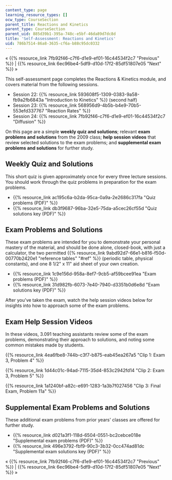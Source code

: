 ```yaml
---
content_type: page
learning_resource_types: []
ocw_type: CourseSection
parent_title: Reactions and Kinetics
parent_type: CourseSection
parent_uid: 885d39b1-395a-748c-e5bf-46da89d7dc8d
title: 'Self-Assessment: Reactions and Kinetics'
uid: 786b7514-86a8-3635-cf6a-b88c95dc0332
---
```


« {{% resource_link 7fb92f46-c7f6-d1e9-ef01-16c44534f2c7 "Previous" %}} | {{% resource_link 6ec96be4-5df9-d10d-17f2-85df51807e05 "Next" %}} »

This self-assessment page completes the Reactions & Kinetics module, and covers material from the following sessions.

*   Session 22: {{% resource_link 593608f5-1309-0383-9a58-fb9a2fb6843a "Introduction to Kinetics" %}} (second half)
*   Session 23: {{% resource_link 568956d9-4b5b-b4e9-70b5-553efd337767 "Reaction Rates" %}}
*   Session 24: {{% resource_link 7fb92f46-c7f6-d1e9-ef01-16c44534f2c7 "Diffusion" %}}

On this page are a simple **weekly quiz and solutions**; relevant **exam problems and solutions** from the 2009 class; **help session videos** that review selected solutions to the exam problems; and **supplemental exam problems and solutions** for further study.

Weekly Quiz and Solutions
-------------------------

This short quiz is given approximately once for every three lecture sessions. You should work through the quiz problems in preparation for the exam problems.

*   {{% resource_link ac195c6a-b2da-95ca-0a9a-2e2686c317fa "Quiz problems (PDF)" %}}
*   {{% resource_link db3f9687-96ba-32e5-75da-a5cec26cf55d "Quiz solutions key (PDF)" %}}

Exam Problems and Solutions
---------------------------

These exam problems are intended for you to demonstrate your personal mastery of the material, and should be done alone, closed-book, with just a calculator, the two permitted {{% resource_link 9abd92d7-66e1-b816-f50d-00770b2420e1 "reference tables" "#ref" %}} (periodic table, physical constants), and one 8 1/2" x 11" aid sheet of your own creation.

*   {{% resource_link 1c9e156d-958a-8ef7-9cb5-af59bcee91ea "Exam problems (PDF)" %}}
*   {{% resource_link 31d982fb-6073-7e40-7940-d3351b0d6e8d "Exam solutions key (PDF)" %}}

After you've taken the exam, watch the help session videos below for insights into how to approach some of the exam problems.

Exam Help Session Videos
------------------------

In these videos, 3.091 teaching assistants review some of the exam problems, demonstrating their approach to solutions, and noting some common mistakes made by students.

{{% resource_link 4ea6fbe8-744b-c3f7-b875-eab45ea267a5 "Clip 1: Exam 3, Problem 4" %}}

{{% resource_link 1d44c01c-94ad-7115-35d4-853c2942fd14 "Clip 2: Exam 3, Problem 5" %}}

{{% resource_link 1a1240bf-a82c-e691-1283-1a3b7f027456 "Clip 3: Final Exam, Problem 11a" %}}

Supplemental Exam Problems and Solutions
----------------------------------------

These additional exam problems from prior years' classes are offered for further study.

*   {{% resource_link d021a3f1-118d-6504-0551-bc2cebce018e "Supplemental exam problems (PDF)" %}}
*   {{% resource_link 496e3792-fbf9-90c3-3b32-0cc474ad81dc "Supplemental exam solutions key (PDF)" %}}

« {{% resource_link 7fb92f46-c7f6-d1e9-ef01-16c44534f2c7 "Previous" %}} | {{% resource_link 6ec96be4-5df9-d10d-17f2-85df51807e05 "Next" %}} »